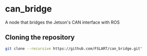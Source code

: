 # can_bridge
A node that bridges the Jetson's CAN interface with ROS

## Cloning the repository

```bash
git clone --recursive https://github.com/FSLART/can_bridge.git"
```

